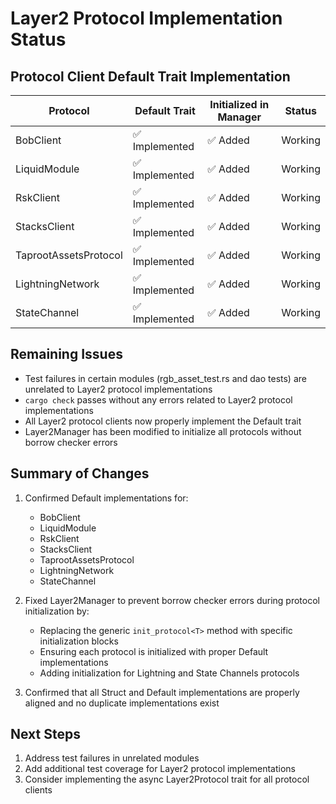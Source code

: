 # Layer2 Protocol Implementation Status

## Protocol Client Default Trait Implementation

| Protocol | Default Trait | Initialized in Manager | Status |
|----------|---------------|------------------------|--------|
| BobClient | ✅ Implemented | ✅ Added | Working |
| LiquidModule | ✅ Implemented | ✅ Added | Working |
| RskClient | ✅ Implemented | ✅ Added | Working |
| StacksClient | ✅ Implemented | ✅ Added | Working |
| TaprootAssetsProtocol | ✅ Implemented | ✅ Added | Working |
| LightningNetwork | ✅ Implemented | ✅ Added | Working |
| StateChannel | ✅ Implemented | ✅ Added | Working |

## Remaining Issues

- Test failures in certain modules (rgb_asset_test.rs and dao tests) are unrelated to Layer2 protocol implementations
- `cargo check` passes without any errors related to Layer2 protocol implementations
- All Layer2 protocol clients now properly implement the Default trait
- Layer2Manager has been modified to initialize all protocols without borrow checker errors

## Summary of Changes

1. Confirmed Default implementations for:
   - BobClient
   - LiquidModule
   - RskClient
   - StacksClient
   - TaprootAssetsProtocol
   - LightningNetwork
   - StateChannel

2. Fixed Layer2Manager to prevent borrow checker errors during protocol initialization by:
   - Replacing the generic `init_protocol<T>` method with specific initialization blocks
   - Ensuring each protocol is initialized with proper Default implementations
   - Adding initialization for Lightning and State Channels protocols

3. Confirmed that all Struct and Default implementations are properly aligned and no duplicate implementations exist

## Next Steps

1. Address test failures in unrelated modules
2. Add additional test coverage for Layer2 protocol implementations
3. Consider implementing the async Layer2Protocol trait for all protocol clients
